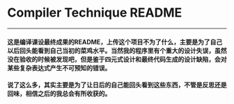 # Compiler Technique README

----

#### 	这是编译课设最终成果的README，上传这个项目不为了什么，主要是为了自己以后回头能看到自己当初的菜鸡水平。当然我的程序里有个重大的设计失误，虽然没在验收的时候被发现吧，但是鉴于四元式设计和最终代码生成的设计缺陷，会对某些复杂表达式产生不可预知的错误。

#### 	说了这么多，其实主要是为了让日后的自己能回头看到这些东西，不管是反思还是回味，相信之后的我总会有所收获的。